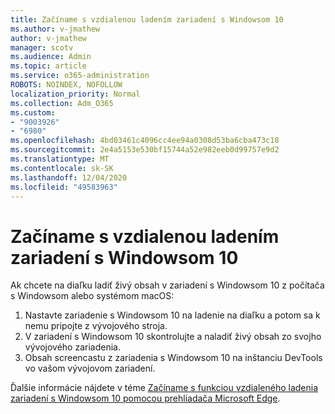 ```yaml
---
title: Začíname s vzdialenou ladením zariadení s Windowsom 10
ms.author: v-jmathew
author: v-jmathew
manager: scotv
ms.audience: Admin
ms.topic: article
ms.service: o365-administration
ROBOTS: NOINDEX, NOFOLLOW
localization_priority: Normal
ms.collection: Adm_O365
ms.custom:
- "9003926"
- "6980"
ms.openlocfilehash: 4bd03461c4096cc4ee94a0308d53ba6cba473c18
ms.sourcegitcommit: 2e4a5153e530bf15744a52e982eeb0d99757e9d2
ms.translationtype: MT
ms.contentlocale: sk-SK
ms.lasthandoff: 12/04/2020
ms.locfileid: "49583963"
---
```

# <a name="get-started-with-remotely-debugging-windows-10-devices"></a>Začíname s vzdialenou ladením zariadení s Windowsom 10

Ak chcete na diaľku ladiť živý obsah v zariadení s Windowsom 10 z počítača s Windowsom alebo systémom macOS:

1. Nastavte zariadenie s Windowsom 10 na ladenie na diaľku a potom sa k nemu pripojte z vývojového stroja.
2. V zariadení s Windowsom 10 skontrolujte a naladiť živý obsah zo svojho vývojového zariadenia.
3. Obsah screencastu z zariadenia s Windowsom 10 na inštanciu DevTools vo vašom vývojovom zariadení.

Ďalšie informácie nájdete v téme [Začíname s funkciou vzdialeného ladenia zariadení s Windowsom 10 pomocou prehliadača Microsoft Edge](https://go.microsoft.com/fwlink/?linkid=2142172).
